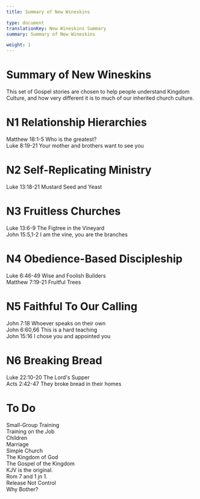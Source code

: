 ```yaml
---
title: Summary of New Wineskins

type: document
translationKey: New Wineskins Summary
summary: Summary of New Wineskins

weight: 1
---
```

# Summary of New Wineskins
This set of Gospel stories are chosen to help people understand Kingdom Culture, and how very different it is to much of our inherited church culture.
# N1 Relationship Hierarchies

Matthew 18:1-5 Who is the greatest?  <br>Luke 8:19-21 Your mother and brothers want to see you
# N2 Self-Replicating Ministry

Luke 13:18-21 Mustard Seed and Yeast
# N3 Fruitless Churches

Luke 13:6-9 The Figtree in the Vineyard  <br>John 15:5,1-2 I am the vine, you are the branches
# N4 Obedience-Based Discipleship

Luke 6:46-49 Wise and Foolish Builders  <br>Matthew 7:19-21 Fruitful Trees
# N5 Faithful To Our Calling

John 7:18 Whoever speaks on their own  <br>John 6:60,66 This is a hard teaching  <br>John 15:16 I chose you and appointed you
# N6 Breaking Bread

Luke 22:10-20 The Lord's Supper  <br>Acts 2:42-47 They broke bread in their homes
# To Do

Small-Group Training  <br>Training on the Job  <br>Children  <br>Marriage  <br>Simple Church  <br>The Kingdom of God  <br>The Gospel of the Kingdom  <br>KJV is the original.  <br>Rom 7 and 1 jn 1.  <br>Release Not Control  <br>Why Bother?